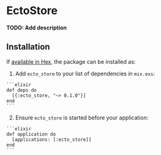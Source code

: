# EctoStore

**TODO: Add description**

## Installation

If [available in Hex](https://hex.pm/docs/publish), the package can be installed as:

  1. Add `ecto_store` to your list of dependencies in `mix.exs`:

    ```elixir
    def deps do
      [{:ecto_store, "~> 0.1.0"}]
    end
    ```

  2. Ensure `ecto_store` is started before your application:

    ```elixir
    def application do
      [applications: [:ecto_store]]
    end
    ```

